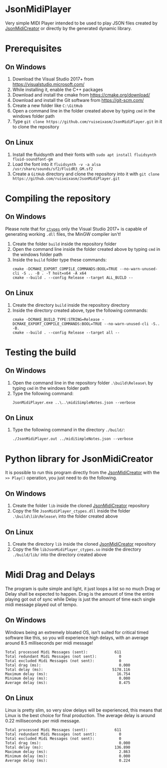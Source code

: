 # JsonMidiPlayer
Very simple MIDI Player intended to be used to play JSON files created by [JsonMidiCreator](https://github.com/ruiseixasm/JsonMidiCreator) or directly by the generated dynamic library.
# Prerequisites
## On Windows
1. Download the Visual Studio 2017+ from https://visualstudio.microsoft.com/
2. While installing it, enable the C++ packages
3. Download and install the cmake from https://cmake.org/download/
4. Download and install the Git software from https://git-scm.com/
5. Create a new folder like `C:\GitHub`
6. Open a command line in the folder created above by typing `cmd` in the windows folder path
7. Type `git clone https://github.com/ruiseixasm/JsonMidiPlayer.git` in it to clone the repository
## On Linux
1. Install the fluidsynth and their fonts with `sudo apt install fluidsynth fluid-soundfont-gm`
2. Load the font into it `fluidsynth -v -a alsa /usr/share/sounds/sf2/FluidR3_GM.sf2`
3. Create a `GitHub` directory and clone the repository into it with `git clone https://github.com/ruiseixasm/JsonMidiPlayer.git`
# Compiling the repository
## On Windows
Please note that for [`ctypes`](https://docs.python.org/3/library/ctypes.html) only the Visual Studio 2017+ is capable of generating working `.dll` files, the MinGW compiler isn't!
1. Create the folder `build` inside the repository folder
2. Open the command line inside the folder created above by typing `cmd` in the windows folder path
3. Inside the `build` folder type these commands:
    ```
    cmake -DCMAKE_EXPORT_COMPILE_COMMANDS:BOOL=TRUE --no-warn-unused-cli -S .. -B . -T host=x64 -A x64
    cmake --build . --config Release --target ALL_BUILD --
    ```
## On Linux
1. Create the directory `build` inside the repository directory
2. Inside the directory created above, type the following commands:
    ```
    cmake -DCMAKE_BUILD_TYPE:STRING=Release -DCMAKE_EXPORT_COMPILE_COMMANDS:BOOL=TRUE --no-warn-unused-cli -S.. -B.
    cmake --build . --config Release --target all --
    ```
# Testing the build
## On Windows
1. Open the command line in the repository folder `.\build\Release\` by typing `cmd` in the windows folder path
2. Type the following command:
    ```
    JsonMidiPlayer.exe ..\..\midiSimpleNotes.json --verbose
    ```
## On Linux
1. Type the following command in the directory `./build/`:
    ```
    ./JsonMidiPlayer.out ../midiSimpleNotes.json --verbose
    ```
# Python library for JsonMidiCreator
It is possible to run this program directly from the [JsonMidiCreator](https://github.com/ruiseixasm/JsonMidiCreator) with the `>> Play()` operation, you just need to do the following.
## On Windows
1. Create the folder `lib` inside the cloned [JsonMidiCreator](https://github.com/ruiseixasm/JsonMidiCreator) repository
2. Copy the file `JsonMidiPlayer_ctypes.dll` inside the folder `.\build\lib\Release\` into the folder created above
## On Linux
1. Create the directory `lib` inside the cloned [JsonMidiCreator](https://github.com/ruiseixasm/JsonMidiCreator) repository
2. Copy the file `libJsonMidiPlayer_ctypes.so` inside the directory `./build/lib/` into the directory created above
# Midi Drag and Delays
The program is quite simple and light, it just loops a list so no much Drag or Delay shall be expected to happen.
Drag is the amount of time the entire playing got out of sync while Delay is just the amount of time each single midi message played out of tempo.
## On Windows
Windows being an extremely bloated OS, isn't suited for critical timed software like this, so you will experience high delays, with an average around 8.5 milliseconds per midi message!
```
Total processed Midi Messages (sent):            611
Total redundant Midi Messages (not sent):          0
Total excluded Midi Messages (not sent):           0
Total drag (ms):                                   0.000
Total delay (ms):                               5178.116
Maximum delay (ms):                               16.754
Minimum delay (ms):                                0.000
Average delay (ms):                                8.475
```
## On Linux
Linux is pretty slim, so very slow delays will be experienced, this means that Linux is the best choice for final production. The average delay is around 0.22 milliseconds per midi message.
```
Total processed Midi Messages (sent):            611
Total redundant Midi Messages (not sent):          0
Total excluded Midi Messages (not sent):           0
Total drag (ms):                                   0.000
Total delay (ms):                                136.890
Maximum delay (ms):                                2.863
Minimum delay (ms):                                0.000
Average delay (ms):                                0.224
```
